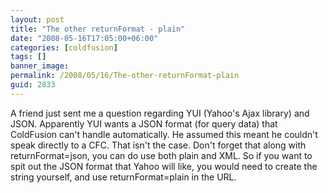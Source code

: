 ```yaml
---
layout: post
title: "The other returnFormat - plain"
date: "2008-05-16T17:05:00+06:00"
categories: [coldfusion]
tags: []
banner_image: 
permalink: /2008/05/16/The-other-returnFormat-plain
guid: 2833
---
```


A friend just sent me a question regarding YUI (Yahoo's Ajax library) and JSON. Apparently YUI wants a JSON format (for query data) that ColdFusion can't handle automatically. He assumed this meant he couldn't speak directly to a CFC. That isn't the case. Don't forget that along with returnFormat=json, you can do use both plain and XML. So if you want to spit out the JSON format that Yahoo will like, you would need to create the string yourself, and use returnFormat=plain in the URL.
